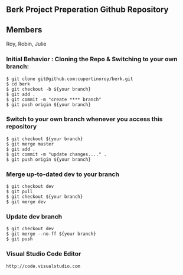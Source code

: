 ## Berk Project Preperation Github Repository  
  
  
## Members  
 Roy, Robin, Julie  
  
  
### Initial Behavior : Cloning the Repo & Switching to your own branch:  
    $ git clone git@github.com:cupertinoroy/berk.git  
    $ cd berk  
    $ git checkout -b ${your branch}  
    $ git add .  
    $ git commit -m "create **** branch"  
    $ git push origin ${your branch}
  
  
### Switch to your own branch whenever you access this repository  
    $ git checkout ${your branch}  
    $ git merge master   
    $ git add .
    $ git commit -m "update changes...." .  
    $ git push origin ${your branch}  
  
### Merge up-to-dated dev to your branch
    $ git checkout dev
    $ git pull
    $ git checkout ${your branch}
    $ git merge dev

### Update dev branch  
    $ git checkout dev
    $ git merge --no-ff ${your branch}  
    $ git push    
  
### Visual Studio Code Editor  
    http://code.visualstudio.com  
